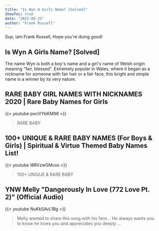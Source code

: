 ```yaml
---
title: "Is Wyn A Girls Name? [Solved]"
ShowToc: true 
date: "2022-09-25"
author: "Frank Russell" 
---
```


Sup, iam Frank Russell, Hope you're doing good!
## Is Wyn A Girls Name? [Solved]
The name Wyn is both a boy's name and a girl's name of Welsh origin meaning "fair, blessed". Extremely popular in Wales, where it began as a nickname for someone with fair hair or a fair face, this bright and simple name is a winner by its very nature.

## RARE BABY GIRL NAMES WITH NICKNAMES 2020 | Rare Baby Names for Girls
{{< youtube pxciVYbKM98 >}}
>RARE BABY 

## 100+ UNIQUE & RARE BABY NAMES (For Boys & Girls) | Spiritual & Virtue Themed Baby Names List!
{{< youtube l8RVzwGMcxo >}}
>100+ UNIQUE & RARE BABY 

## YNW Melly "Dangerously In Love (772 Love Pt. 2)" (Official Audio)
{{< youtube NuKkSAvL1Bg >}}
>Melly wanted to share this song with his fans .. He always wants you to know he loves you and appreciates you deeply ...

